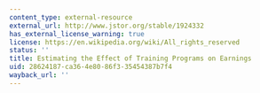 ```yaml
---
content_type: external-resource
external_url: http://www.jstor.org/stable/1924332
has_external_license_warning: true
license: https://en.wikipedia.org/wiki/All_rights_reserved
status: ''
title: Estimating the Effect of Training Programs on Earnings
uid: 28624187-ca36-4e80-86f3-35454387b7f4
wayback_url: ''
---
```

